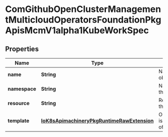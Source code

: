 
# ComGithubOpenClusterManagementMulticloudOperatorsFoundationPkgApisMcmV1alpha1KubeWorkSpec

## Properties
Name | Type | Description | Notes
------------ | ------------- | ------------- | -------------
**name** | **String** | Name of the object |  [optional]
**namespace** | **String** | Namespace of the object |  [optional]
**resource** | **String** | Resource of the object |  [optional]
**template** | [**IoK8sApimachineryPkgRuntimeRawExtension**](IoK8sApimachineryPkgRuntimeRawExtension.md) | ObjectTemplate is the template of the object |  [optional]



